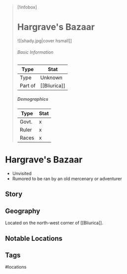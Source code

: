 > [!infobox]
> # Hargrave's Bazaar
> ![[shady.jpg|cover hsmall]]
> ###### Basic Information
> | Type | Stat |
> | ---- | ---- |
> | Type| Unknown |
> | Part of | [[Bliurica]] |
> ##### Demographics
> | Type | Stat |
> | ---- | ---- |
> | Govt. | x |
> | Ruler | x |
> |Races|x|

# Hargrave's Bazaar
- Unvisited
- Rumored to be ran by an old mercenary or adventurer

## Story

## Geography
Located on the north-west corner of [[Bliurica]].

##  Notable Locations




## Tags
#locations